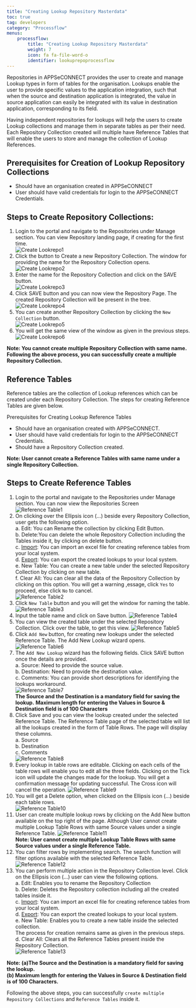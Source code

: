 ```yaml
---
title: "Creating Lookup Repository Masterdata"
toc: true
tag: developers
category: "Processflow"
menus: 
    processflow:
        title: "Creating Lookup Repository Masterdata"
        weight: 7
        icon: fa fa-file-word-o
        identifier: lookuprepoprocessflow
---
```


Repositories in APPSeCONNECT provides the user to create and manage Lookup types in form of tables 
for the organisation. Lookups  enable the user to provide specific values to the application 
integration, such that when the source and destination application is integrated, the value in 
source application can easily be integrated with its value in destination application, corresponding
to its field.

Having independent repositories for lookups will help the users to create Lookup collections 
and manage them in separate tables as per their need. Each Repository Collection created will 
multiple have Reference Tables that will enable the users to store and manage the collection 
of Lookup References.

## Prerequisites for Creation of Lookup Repository Collections

* Should have an organisation created in APPSeCONNECT
* User should have valid credentials for login to the APPSeCONNECT Credentials.

## Steps to Create Repository Collections:
1.	Login to the portal and navigate to the Repositories under Manage section. You can view Repository landing page, if creating for the first time.  
![Create Lookrepo1](../../staticfiles/processflow/media/create-lookrepo1.png)   
2.	Click the button to Create a new Repository Collection. The window for providing the name for the Repository Collection opens.  
![Create Lookrepo2](../../staticfiles/processflow/media/create-lookrepo2.png)  
3.	Enter the name for the Repository Collection and click on the SAVE button.  
![Create Lookrepo3](../../staticfiles/processflow/media/create-lookrepo3.png)  
4.	Click SAVE button and you can now view the Repository Page. The created Repository Collection will be present in the tree.  
![Create Lookrepo4](../../staticfiles/processflow/media/create-lookrepo4.png)   
5.	You can create another Repository Collection by clicking the `New Collection` button.  
![Create Lookrepo5](../../staticfiles/processflow/media/create-lookrepo5.png)  
6.	You will get the same view of the window as given in the previous steps.    
![Create Lookrepo6](../../staticfiles/processflow/media/create-lookrepo6.png) 

**Note: You cannot create multiple Repository Collection with same name.
Following the above process, you can successfully create a multiple Repository Collection.**

## Reference Tables
Reference tables are the collection of Lookup references which can be created under each Repository Collection. The steps for creating Reference Tables are given below.

Prerequisites for Creating Lookup Reference Tables
* Should have an organisation created with APPSeCONNECT.
* User should have valid credentials for login to the APPSeCONNECT Credentials.
* Should have a Repository Collection created.

**Note: User cannot create a Reference Tables with same name under a single Repository Collection.**

## Steps to Create Reference Tables
1.	Login to the portal and navigate to the Repositories under Manage section. You can now view the Repositories Screen  
![Reference Table1](../../staticfiles/processflow/media/reference-table1.png)  
2.	On clicking over the Ellipsis icon (...) beside every Repository Collection, user gets the 
following option.  
a.	Edit: You can Rename the collection by clicking Edit Button.  
b.	Delete:You can delete the whole Repository Collection including the Tables inside it, by clicking on delete button.   
c.	[Import](/processflow/export-and-import-lookup/#steps-to-import-lookups-from-repository-collection): You can import an excel file for creating reference tables from your local system.  
d.	[Export](/processflow/export-and-import-lookup/#steps-to-export-lookups-from-repository-collection): You can export the created lookups to your local system.    
e.	New Table: You can create a new table under the selected Repository Collection by clicking on new table.  
f.  Clear All: You can clear all the data of the Repository Collection by clicking on this option. You will get a warning ,essage,
click `Yes` to proceed, else click `No` to cancel.    
![Reference Table2](../../staticfiles/processflow/media/reference-table2.png)
3.	Click `New Table` button and you will get the window for naming the table.
![Reference Table3](../../staticfiles/processflow/media/reference-table3.png)
4.	Input the table name and click on Save button. 
![Reference Table4](../../staticfiles/processflow/media/reference-table4.png)  
5.	You can view the created table under the selected Repository Collection. Click over the table, to  get this view. 
![Reference Table5](../../staticfiles/processflow/media/reference-table5.png)  
6.	Click  `Add New` button, for creating new lookups under the selected Reference Table. The Add New Lookup wizard opens.
![Reference Table6](../../staticfiles/processflow/media/reference-table6.png)  
7.	The `Add New Lookup` wizard has the following fields. Click  SAVE button once the details are provided.  
a.	Source: Need to provide the source value.   
b.	Destination: Need to provide the destination value.  
c.	Comments: You can provide short descriptions for identifying the lookups workaround.      
![Reference Table7](../../staticfiles/processflow/media/reference-table7.png)  
**The Source and the Destination is a mandatory field for saving the lookup.**
**Maximum length for entering the Values in Source & Destination field is of 100 Characters** 
8.	Click Save and you can view the lookup created under the selected Reference Table. 
The Reference Table page of the selected table will list all the lookups created in the form of Table Rows.
The page will display these columns.  
a.	Source  
b.	Destination   
c.	Comments    
![Reference Table8](../../staticfiles/processflow/media/reference-table8.png)      
9.	Every lookup in table rows are editable. Clicking on each cells of the table rows will enable you to edit all the three fields. Clicking on the Tick icon will update the changes made for the lookup. You will get a confirmation message for updating successful. The Cross icon will cancel the operation. 
![Reference Table9](../../staticfiles/processflow/media/reference-table9.png)  
10.	You will get a Delete option, when clicked on the Ellipsis icon (...) beside each table rows.  
![Reference Table10](../../staticfiles/processflow/media/reference-table10.png)  
11.	User can create multiple lookup rows by clicking on the Add New button available on the top right of the page.
    Although User cannot create multiple Lookup Table Rows with same Source values under a single Reference Table.
![Reference Table11](../../staticfiles/processflow/media/reference-table11.png)    
**Note: User cannot create multiple Lookup Table Rows with same Source values under a 
single Reference Table.** 
12.	You can filter rows by implementing search. The search function 
will filter options available with the selected Reference Table.  
![Reference Table12](../../staticfiles/processflow/media/reference-table12.png)    
13.	You can perform multiple action in the Repository Collection level. 
Click on the Ellipsis icon (...) user can view the following options.  
a.	Edit: Enables you to rename the Repository Collection  
b.	Delete: Deletes the Repository collection including all the created tables inside it.     
c.	[Import](/processflow/export-and-import-lookup/#steps-to-import-lookups-from-repository-collection): You can import an excel file for creating reference tables from your local system.     
d.	[Export](/processflow/export-and-import-lookup/#steps-to-export-lookups-from-repository-collection): You can export the created lookups to your local system.       
e.	New Table: Enables you to create a new table inside the selected collection.     
The process for creation remains same as given in the previous steps.  
d.	Clear All: Clears all the Reference Tables present inside the Repository Collection.    
![Reference Table13](../../staticfiles/processflow/media/reference-table13.png)     
  
**Note: (a)The Source and the Destination is a mandatory field for saving the lookup.  
        (b) Maximum length for entering the Values in Source & Destination field is of 100 Characters.**

Following the above steps, you can successfully `create multiple Repository Collections` and `Reference Tables` inside it.

